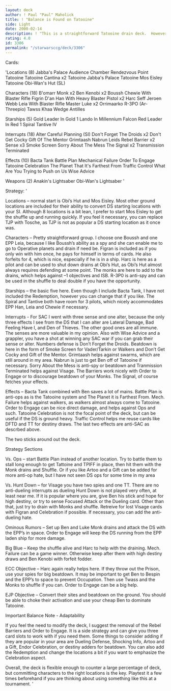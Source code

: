 ```yaml
---
layout: deck
author: ! Paul "Paul" Maholick
title: ! "Balance is Found on Tatooine"
side: Light
date: 2000-02-14
description: ! "This is a straightforward Tatooine drain deck.	However, it contains enough SAC to at least hamper annoying interrupts and enough space to disrupt the DS long enough for your ground drains to carry the day.	Very balanced, hence the name."
rating: 4.0
id: 3306
permalink: "/starwarsccg/deck/3306"
---
```

Cards: 

'Locations (8)
Jabba's Palace Audience Chamber
Rendezvous Point
Tatooine
Tatooine Cantina  x2
Tatooine Jabba's Palace
Tatooine Mos Eisley
Tatooine Obi-Wan's Hut (SL)

Characters (18)
B'omarr Monk  x2
Ben Kenobi  x2
Boussh
Chewie With Blaster Rifle
Figrin D'an
Han With Heavy Blaster Pistol  x2
Harc Seff
Jeroen Webb
Leia With Blaster Rifle
Master Luke  x2
Orrimaarko
R-3PO (Ar-Threepio)
Tawss Khaa
Wedge Antilles

Starships (5)
Gold Leader In Gold 1
Lando In Millennium Falcon
Red Leader In Red 1
Spiral
Tantive IV

Interrupts (18)
Alter
Careful Planning  (SI)
Don't Forget The Droids  x2
Don't Get Cocky
Gift Of The Mentor
Grimtaash
Nabrun Leids
Rebel Barrier  x2
Sense  x3
Smoke Screen
Sorry About The Mess
The Signal  x2
Transmission Terminated

Effects (10)
Bacta Tank
Battle Plan
Mechanical Failure
Order To Engage
Tatooine Celebration
The Planet That It's Farthest From
Traffic Control
What Are You Trying to Push on Us
Wise Advice

Weapons (2)
Anakin's Lightsaber
Obi-Wan's Lightsaber
'

Strategy: '

Locations &#8211; normal start is Obi&#8217;s Hut and Mos Eisley.	 Most other ground locations are included for their ability to convert DS starting locations with your SI.  Although 8 locations is a bit lean, I prefer to start Mos Eisley to get the shuffle up and running quickly.  If you feel it necessary, you can replace TJP with Tosche, as TJP is not as popular a DS starting location as it once was.

Characters &#8211; Pretty straightforward group.  I choose one Boussh and one EPP Leia, because I like Boussh&#8217;s ability as a spy and she can enable me to go to Operative planets and drain if need be.  Figran is included as if you only win with him once, he pays for himself in terms of cards.  He also forfeits for 4, which is nice, especially if he is in a ship.  Harc is here as a pilot and can be used to shut down drains at Obi&#8217;s Hut, as Obi&#8217;s Hut almost always requires defending at some point.  The monks are here to add to the drains, which helps against &#8211;1 objectives and ISB.  R-3P0 is anti-spy and can be used in the shuffle to deal double if you have the opportunity.

Starships &#8211; the basic five here.  Even though I include Bacta Tank, I have not included the Redemption, however you can change that if you like.  The Spiral and Tantive both have room for 3 pilots, which nicely accommodates EPP Han, Leia and Chewie if necessary.

Interrupts -  For SAC I went with three sense and one alter, because the only three effects I see from the DS that I can alter are Lateral Damage, Bad Feeling Have I, and Den of Thieves.   The other good ones are all immune.  The senses are more valuable in my opinion.  Also with Wise Advice and a grappler, you have a shot at winning any SAC war if you can grab their sense or alter.  Numbers defense is Don&#8217;t Forget the Droids.  Beatdown is here in the form of Smoke Screen for Vader/Tarkin or Walkers and Don&#8217;t Get Cocky and Gift of the Mentor.  Grimtaash helps against swarms, which are still around in my area.  Nabrun is just to get Ben off of Tatooine if necessary.  Sorry About the Mess is anti-spy or beatdown and Tranmission Terminated helps against Visage.  The Barriers work nicely with Order to Engage or to discourage beatdown of your Monks.  The Signal, of course fetches your effects.

Effects &#8211; Bacta Tank combined with Ben saves a lot of mains.	Battle Plan is anti-ops as is the Tatooine system and The Planet it is Farthest From.  Mech. Failure helps against walkers, as walkers almost always come to Tatooine.	Order to Engage can be nice direct damage, and helps against Ops and such.  Tatooine Celebration is not the focal point of the deck, but can be useful if the DS is ground heavy.  Traffic Control helps me reuse cards like DFTD and TT for destiny draws.  The last two effects are anti-SAC as descrbed above.

The two sticks around out the deck.

Strategy Sections

Vs. Ops &#8211; start Battle Plan instead of another location.  Try to battle them to stall long enough to get Tattoine and TPIFF in place, then hit them with the Monk drains and Shuffle.  Or if you like Artoo and a Gift can be added for more anti-op hate, but I have not seen DS ops for some time in my area

Vs. Hunt Down &#8211; for Visage you have two spies and one TT.  There are no anti-dueling interrupts as  dueling Hunt Down is not played very often, at least near me.  If it is popular where you are, give Ben his stick and hope for high destiny, or try to sense Focused Attack or the Dueling card.	Other than that, just try to drain with Monks and shuffle.  Retreive for lost Visage cards with Figran and Celebration if possible.  If necessary, you can add the anti-dueling hate.

Ominous Rumors &#8211; Set up Ben and Luke Monk drains and attack the DS with the EPP&#8217;s in space.  Order to Engage will keep the DS running from the EPP laden ship for more damage.

Big Blue &#8211; Keep the shuffle alive and Harc to help with the draining.  Mech. Failure can be a game winner.  Otherwise keep after them with high destiny draws and Ben Kenobi with forfeit fodder.

ECC Objective &#8211; Harc again really helps here.  If they throw out the Prison, use your spies for big beatdown.  It may be important to get Ben to Bespin and the EPP&#8217;s to space to prevent Occupation.  Then use Twass and the Monks to shuffle if you can.	Order to Engage can be a big help.

EJP Objective &#8211; Convert their sites and beatdown on the ground.  You should be able to choke their activation and use your cheap Ben to dominate Tatooine.

Important Balance Note - Adaptability

If you feel the need to modify the deck, I suggest the removal of the Rebel Barriers and Order to Engage.  It is a side strategy and can give you three card slots to work with if you need them.  Some things to consider adding if they are popular in your area are Dueling Defense, Shocking Info, Artoo and a Gift, Endor Celebration, or destiny adders for beatdown.  You  can also add the Redemption and change the locations a bit if you want to emphasize the Celebration aspect.

Overall, the deck is flexible enough to counter a large percentage of deck, but committing characters to the right locations is the key.  Playtest it a few times beforehand if you are thinking about using something like this at a tournament.
'
